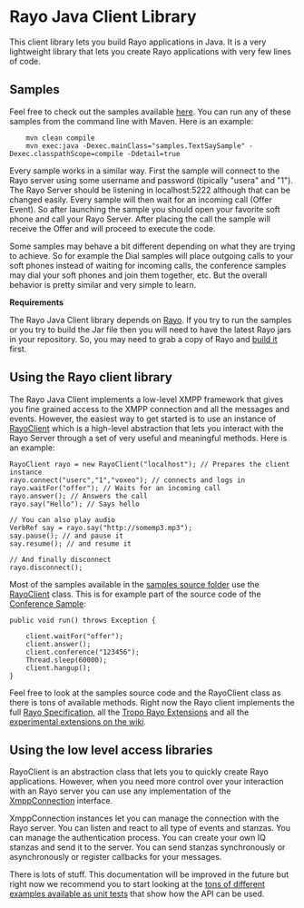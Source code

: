 # Rayo Java Client Library

This client library lets you build Rayo applications in Java. It is a very lightweight library that lets you create Rayo applications with very few lines of code. 

## Samples

Feel free to check out the samples available [here](https://github.com/rayo/rayo-java-client/tree/master/src/main/java/samples). You can run any of these samples from the command line with Maven. Here is an example:

        mvn clean compile
        mvn exec:java -Dexec.mainClass="samples.TextSaySample" -Dexec.classpathScope=compile -Ddetail=true

Every sample works in a similar way. First the sample will connect to the Rayo server using some username and password (tipically "usera" and "1"). The Rayo Server should be listening in localhost:5222 although that can be changed easily. Every sample will then wait for an incoming call (Offer Event). So after launching the sample you should open your favorite soft phone and call your Rayo Server. After placing the call the sample will receive the Offer and will proceed to execute the code. 

Some samples may behave a bit different depending on what they are trying to achieve. So for example the Dial samples will place outgoing calls to your soft phones instead of waiting for incoming calls, the conference samples may dial your soft phones and join them together, etc. But the overall behavior is pretty similar and very simple to learn.
 
**Requirements**

The Rayo Java Client library depends on [Rayo](http://www.github.com/rayo/rayo-server). If you try to run the samples or you try to build the Jar file then you will need to have the latest Rayo jars in your repository. So, you may need to grab a copy of Rayo and [build it](https://github.com/rayo/rayo-server/wiki/Building-Rayo-From-Source) first.

## Using the Rayo client library 

The Rayo Java Client implements a low-level XMPP framework that gives you fine grained access to the XMPP connection and all the messages and events. However, the easiest way to get started is to use an instance of [RayoClient](https://github.com/rayo/rayo-java-client/blob/master/src/main/java/com/voxeo/rayo/client/RayoClient.java) which is a high-level abstraction that lets you interact with the Rayo Server through a set of very useful and meaningful methods. Here is an example:

	RayoClient rayo = new RayoClient("localhost"); // Prepares the client instance
	rayo.connect("userc","1","voxeo"); // connects and logs in
	rayo.waitFor("offer"); // Waits for an incoming call
	rayo.answer(); // Answers the call
	rayo.say("Hello"); // Says hello

	// You can also play audio
	VerbRef say = rayo.say("http://somemp3.mp3");
	say.pause(); // and pause it
	say.resume(); // and resume it

	// And finally disconnect
	rayo.disconnect();

Most of the samples available in the [samples source folder](https://github.com/rayo/rayo-java-client/tree/master/src/main/java/samples) use the [RayoClient](https://github.com/rayo/rayo-server/blob/master/rayo-java-client/src/main/java/com/voxeo/rayo/client/RayoClient.java) class. This is for example part of the source code of the [Conference Sample](https://github.com/rayo/rayo-java-client/tree/master/src/main/java/samples):

	public void run() throws Exception {
		
		client.waitFor("offer");
		client.answer();
		client.conference("123456");
		Thread.sleep(60000);
		client.hangup();
	}


Feel free to look at the samples source code and the RayoClient class as there is tons of available methods. Right now the Rayo client implements the full [Rayo Specification](https://github.com/rayo/rayo-server/wiki/Rayo-specification), all the [Tropo Rayo Extensions](https://github.com/rayo/rayo-server/wiki/Tropo-rayo-extensions) and all the [experimental extensions on the wiki](https://github.com/rayo/rayo-server/wiki).


## Using the low level access libraries

RayoClient is an abstraction class that lets you to quickly create Rayo applications. However, when you need more control over your interaction with an Rayo server you can use any implementation of the [XmppConnection](https://github.com/rayo/rayo-java-client/blob/master/src/main/java/com/voxeo/rayo/client/XmppConnection.java) interface. 

XmppConnection instances let you can manage the connection with the Rayo server. You can listen and react to all type of events and stanzas. You can manage the authentication process. You can create your own IQ stanzas and send it to the server. You can send stanzas synchronously or asynchronously or register callbacks for your messages. 

There is lots of stuff. This documentation will be improved in the future but right now we recommend you to start looking at the [tons of different examples available as unit tests](https://github.com/rayo/rayo-java-client/tree/master/src/test/java/com/voxeo/rayo/client/test) that show how the API can be used. 

